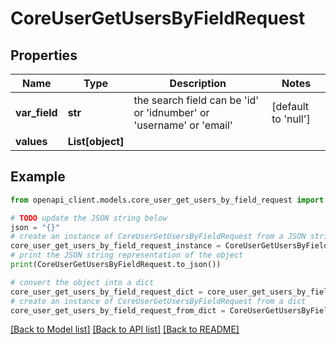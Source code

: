 # CoreUserGetUsersByFieldRequest


## Properties

Name | Type | Description | Notes
------------ | ------------- | ------------- | -------------
**var_field** | **str** | the search field can be                     &#39;id&#39; or &#39;idnumber&#39; or &#39;username&#39; or &#39;email&#39; | [default to 'null']
**values** | **List[object]** |  | 

## Example

```python
from openapi_client.models.core_user_get_users_by_field_request import CoreUserGetUsersByFieldRequest

# TODO update the JSON string below
json = "{}"
# create an instance of CoreUserGetUsersByFieldRequest from a JSON string
core_user_get_users_by_field_request_instance = CoreUserGetUsersByFieldRequest.from_json(json)
# print the JSON string representation of the object
print(CoreUserGetUsersByFieldRequest.to_json())

# convert the object into a dict
core_user_get_users_by_field_request_dict = core_user_get_users_by_field_request_instance.to_dict()
# create an instance of CoreUserGetUsersByFieldRequest from a dict
core_user_get_users_by_field_request_from_dict = CoreUserGetUsersByFieldRequest.from_dict(core_user_get_users_by_field_request_dict)
```
[[Back to Model list]](../README.md#documentation-for-models) [[Back to API list]](../README.md#documentation-for-api-endpoints) [[Back to README]](../README.md)


